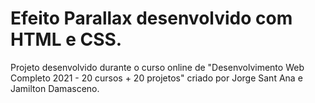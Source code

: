 # Efeito Parallax desenvolvido com HTML e CSS.

Projeto desenvolvido durante o curso online de "Desenvolvimento Web Completo 2021 - 20 cursos + 20 projetos" criado por Jorge Sant Ana e Jamilton Damasceno.
 
